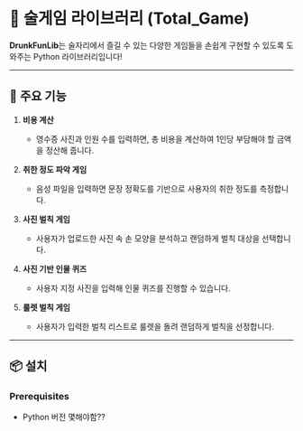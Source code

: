 # 🍻 술게임 라이브러리 (Total_Game) 

**DrunkFunLib**는 술자리에서 즐길 수 있는 다양한 게임들을 손쉽게 구현할 수 있도록 도와주는 Python 라이브러리입니다!

---

## 🚀 주요 기능

1. **비용 계산**  
   - 영수증 사진과 인원 수를 입력하면, 총 비용을 계산하여 1인당 부담해야 할 금액을 정산해 줍니다.

2. **취한 정도 파악 게임**  
   - 음성 파일을 입력하면 문장 정확도를 기반으로 사용자의 취한 정도를 측정합니다.

3. **사진 벌칙 게임**  
   - 사용자가 업로드한 사진 속 손 모양을 분석하고 랜덤하게 벌칙 대상을 선택합니다.

4. **사진 기반 인물 퀴즈**  
   - 사용자 지정 사진을 입력해 인물 퀴즈를 진행할 수 있습니다.

5. **룰렛 벌칙 게임**  
   - 사용자가 입력한 벌칙 리스트로 룰렛을 돌려 랜덤하게 벌칙을 선정합니다.

---

## 📦 설치

### Prerequisites
- Python 버전 몇해야함??
